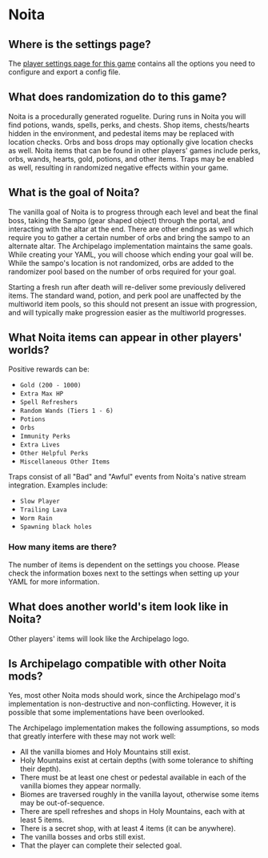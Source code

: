 # Noita

## Where is the settings page?

The [player settings page for this game](../player-settings) contains all the options you need to configure and export a
config file.

## What does randomization do to this game?

Noita is a procedurally generated roguelite. During runs in Noita you will find potions, wands, spells, perks, and
chests. Shop items, chests/hearts hidden in the environment, and pedestal items may be replaced with location checks. 
Orbs and boss drops may optionally give location checks as well. Noita items that can be found in other players' games include perks, orbs, wands, hearts, gold, potions, and other items. Traps may be enabled as well, resulting in randomized negative effects within your game.

## What is the goal of Noita?

The vanilla goal of Noita is to progress through each level and beat the final boss, taking the Sampo
(gear shaped object) through the portal, and interacting with the altar at the end. There are other endings as well which
require you to gather a certain number of orbs and bring the sampo to an alternate altar.
The Archipelago implementation maintains the same goals. While creating your YAML, you will choose which ending your goal will be.
While the sampo's location is not randomized, orbs are added to the randomizer pool based on the number of orbs required for your goal.

Starting a fresh run after death will re-deliver some previously delivered items. The standard wand, potion, and perk pool are unaffected by the multiworld item pools, so this should not present an issue with progression, and will typically make progression easier as the multiworld progresses.

## What Noita items can appear in other players' worlds?

Positive rewards can be:

* `Gold (200 - 1000)`
* `Extra Max HP`
* `Spell Refreshers`
* `Random Wands (Tiers 1 - 6)`
* `Potions`
* `Orbs`
* `Immunity Perks`
* `Extra Lives`
* `Other Helpful Perks`
* `Miscellaneous Other Items`

Traps consist of all "Bad" and "Awful" events from Noita's native stream integration. Examples include:

* `Slow Player`
* `Trailing Lava`
* `Worm Rain`
* `Spawning black holes`

### How many items are there?

The number of items is dependent on the settings you choose. Please check the information boxes next to the settings when setting up your YAML for more information.

## What does another world's item look like in Noita?

Other players' items will look like the Archipelago logo.

## Is Archipelago compatible with other Noita mods?

Yes, most other Noita mods should work, since the Archipelago mod's implementation is non-destructive and
non-conflicting. However, it is possible that some implementations have been overlooked.

The Archipelago implementation makes the following assumptions, so mods that greatly interfere with these may not
work well:

* All the vanilla biomes and Holy Mountains still exist.
* Holy Mountains exist at certain depths (with some tolerance to shifting their depth).
* There must be at least one chest or pedestal available in each of the vanilla biomes they appear normally.
* Biomes are traversed roughly in the vanilla layout, otherwise some items may be out-of-sequence.
* There are spell refreshes and shops in Holy Mountains, each with at least 5 items.
* There is a secret shop, with at least 4 items (it can be anywhere).
* The vanilla bosses and orbs still exist.
* That the player can complete their selected goal.
